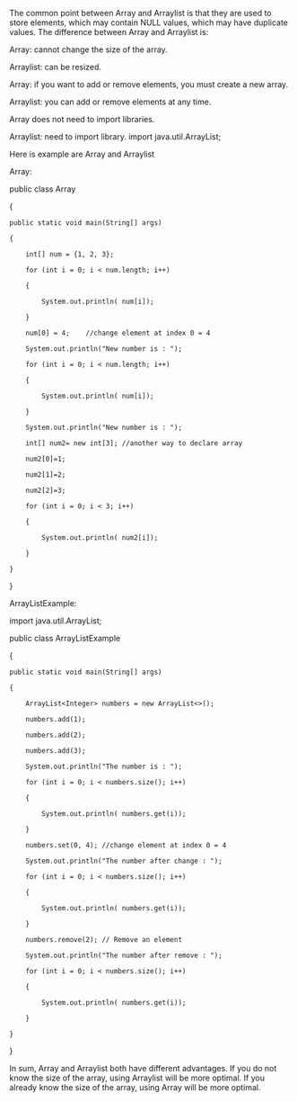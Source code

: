 The common point between Array and Arraylist is that they are used to store elements, which may contain NULL values, which may have duplicate values. The difference between Array and Arraylist is:

Array: cannot change the size of the array. 

Arraylist: can be resized.

Array: if you want to add or remove elements, you must create a new array.

Arraylist: you can add or remove elements at any time.

Array does not need to import libraries.

Arraylist: need to import library. import java.util.ArrayList;

Here is example are Array and Arraylist

Array: 

public class Array

{

    public static void main(String[] args)

    {

        int[] num = {1, 2, 3};

        for (int i = 0; i < num.length; i++)

        {

            System.out.println( num[i]);

        }

        num[0] = 4;    //change element at index 0 = 4

        System.out.println("New number is : ");

        for (int i = 0; i < num.length; i++)

        {

            System.out.println( num[i]);

        }

        System.out.println("New number is : ");

        int[] num2= new int[3]; //another way to declare array

        num2[0]=1;

        num2[1]=2;

        num2[2]=3;

        for (int i = 0; i < 3; i++)

        {

            System.out.println( num2[i]);

        }

    }

}

ArrayListExample:

import java.util.ArrayList;

public class ArrayListExample

{

    public static void main(String[] args)

    {

        ArrayList<Integer> numbers = new ArrayList<>();

        numbers.add(1);

        numbers.add(2);

        numbers.add(3);

        System.out.println("The number is : ");

        for (int i = 0; i < numbers.size(); i++)

        {

            System.out.println( numbers.get(i));

        }

        numbers.set(0, 4); //change element at index 0 = 4

        System.out.println("The number after change : ");

        for (int i = 0; i < numbers.size(); i++)

        {

            System.out.println( numbers.get(i));

        }

        numbers.remove(2); // Remove an element

        System.out.println("The number after remove : ");

        for (int i = 0; i < numbers.size(); i++)

        {

            System.out.println( numbers.get(i));

        }

    }

}





In sum, Array and Arraylist both have different advantages. If you do not know the size of the array, using Arraylist will be more optimal. If you already know the size of the array, using Array will be more optimal.
